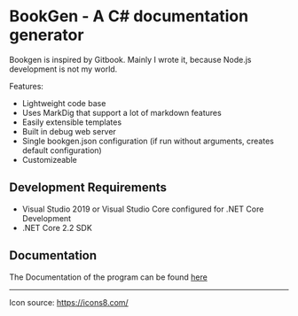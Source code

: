 # BookGen - A C# documentation generator

Bookgen is inspired by Gitbook. Mainly I wrote it, because Node.js development is not my world.

Features:
 
* Lightweight code base
* Uses MarkDig that support a lot of markdown features
* Easily extensible templates
* Built in debug web server
* Single bookgen.json configuration (if run without arguments, creates default configuration)
* Customizeable

## Development Requirements

* Visual Studio 2019 or Visual Studio Core configured for .NET Core Development
* .NET Core 2.2 SDK

## Documentation

The Documentation  of the program can be found [here](https://github.com/webmaster442/BookGen/blob/dotnetcore/Documentation/Index.md)

---
Icon source: https://icons8.com/